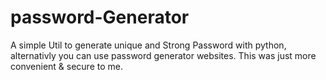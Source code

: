# password-Generator

A simple Util to generate unique and Strong Password with python, alternativly you can use password generator websites. This was just more convenient & secure to me. 
